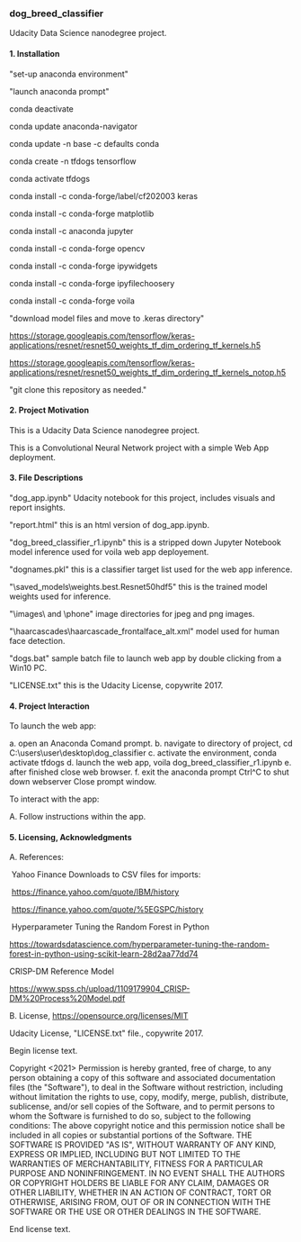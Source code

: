 ### dog_breed_classifier

Udacity Data Science nanodegree project.  

#### 1. **Installation**

"set-up anaconda environment"

"launch anaconda prompt"

conda deactivate

conda update anaconda-navigator

conda update -n base -c defaults conda

conda create -n tfdogs tensorflow

conda activate tfdogs

conda install -c conda-forge/label/cf202003 keras

conda install -c conda-forge matplotlib

conda install -c anaconda jupyter

conda install -c conda-forge opencv

conda install -c conda-forge ipywidgets

conda install -c conda-forge ipyfilechoosery

conda install -c conda-forge voila

"download model files and move to .keras directory"

https://storage.googleapis.com/tensorflow/keras-applications/resnet/resnet50_weights_tf_dim_ordering_tf_kernels.h5

https://storage.googleapis.com/tensorflow/keras-applications/resnet/resnet50_weights_tf_dim_ordering_tf_kernels_notop.h5

"git clone this repository as needed."

#### 2. **Project Motivation**

This is a Udacity Data Science nanodegree project.

This is a Convolutional Neural Network project with a simple Web App deployment.

#### 3. **File Descriptions**

"dog_app.ipynb" Udacity notebook for this project, includes visuals and report insights.

"report.html" this is an html version of dog_app.ipynb.

"dog_breed_classifier_r1.ipynb" this is a stripped down Jupyter Notebook model inference used for voila web app deployement.

"dognames.pkl" this is a classifier target list used for the web app inference.

"\saved_models\weights.best.Resnet50hdf5" this is the trained model weights used for inference.

"\images\ and \phone\" image directories for jpeg and png images.

"\haarcascades\haarcascade_frontalface_alt.xml" model used for human face detection.

"dogs.bat" sample batch file to launch web app by double clicking from a Win10 PC.

"LICENSE.txt" this is the Udacity License, copywrite 2017.

#### 4. **Project Interaction**

To launch the web app:

a. open an Anaconda Comand prompt.
b. navigate to directory of project,
   cd C:\users\user\desktop\dog_classifier
c. activate the environment,
   conda activate tfdogs
d. launch the web app,
   voila dog_breed_classifier_r1.ipynb
e. after finished close web browser.
f. exit the anaconda prompt
   Ctrl^C to shut down webserver
   Close prompt window.
   
To interact with the app:

A. Follow instructions within the app.

#### 5. **Licensing, Acknowledgments**

A. References:

 Yahoo Finance Downloads to CSV files for imports:

 <https://finance.yahoo.com/quote/IBM/history>

 <https://finance.yahoo.com/quote/%5EGSPC/history>

 Hyperparameter Tuning the Random Forest in Python

 <https://towardsdatascience.com/hyperparameter-tuning-the-random-forest-in-python-using-scikit-learn-28d2aa77dd74>         

 CRISP-DM Reference Model

 <https://www.spss.ch/upload/1109179904_CRISP-DM%20Process%20Model.pdf>

B. License, <https://opensource.org/licenses/MIT>

Udacity License, "LICENSE.txt" file., copywrite 2017.

Begin license text.

Copyright <2021> <PATRICK PARKER>
Permission is hereby granted, free of charge, to any person obtaining a copy of this software and associated documentation files (the "Software"), to deal in the Software without restriction, including without limitation the rights to use, copy, modify, merge, publish, distribute, sublicense, and/or sell copies of the Software, and to permit persons to whom the Software is furnished to do so, subject to the following conditions:
The above copyright notice and this permission notice shall be included in all copies or substantial portions of the Software.
THE SOFTWARE IS PROVIDED "AS IS", WITHOUT WARRANTY OF ANY KIND, EXPRESS OR IMPLIED, INCLUDING BUT NOT LIMITED TO THE WARRANTIES OF MERCHANTABILITY, FITNESS FOR A PARTICULAR PURPOSE AND NONINFRINGEMENT. IN NO EVENT SHALL THE AUTHORS OR COPYRIGHT HOLDERS BE LIABLE FOR ANY CLAIM, DAMAGES OR OTHER LIABILITY, WHETHER IN AN ACTION OF CONTRACT, TORT OR OTHERWISE, ARISING FROM, OUT OF OR IN CONNECTION WITH THE SOFTWARE OR THE USE OR OTHER DEALINGS IN THE SOFTWARE.

End license text.

